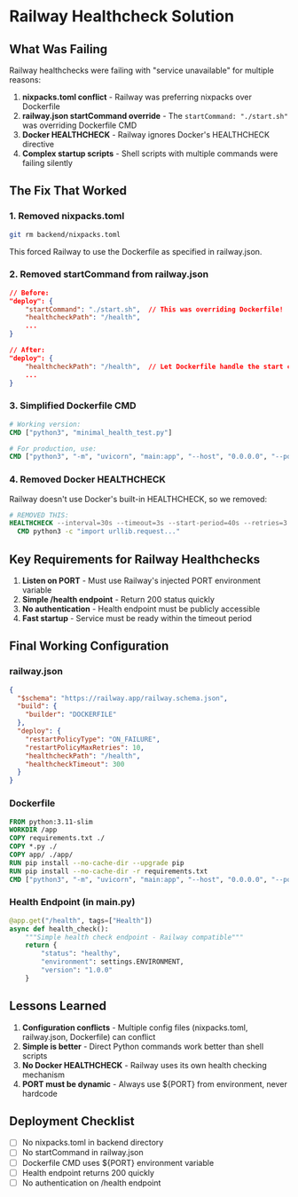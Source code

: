 # Railway Healthcheck Solution

## What Was Failing

Railway healthchecks were failing with "service unavailable" for multiple reasons:

1. **nixpacks.toml conflict** - Railway was preferring nixpacks over Dockerfile
2. **railway.json startCommand override** - The `startCommand: "./start.sh"` was overriding Dockerfile CMD
3. **Docker HEALTHCHECK** - Railway ignores Docker's HEALTHCHECK directive
4. **Complex startup scripts** - Shell scripts with multiple commands were failing silently

## The Fix That Worked

### 1. Removed nixpacks.toml
```bash
git rm backend/nixpacks.toml
```
This forced Railway to use the Dockerfile as specified in railway.json.

### 2. Removed startCommand from railway.json
```json
// Before:
"deploy": {
    "startCommand": "./start.sh",  // This was overriding Dockerfile!
    "healthcheckPath": "/health",
    ...
}

// After:
"deploy": {
    "healthcheckPath": "/health",  // Let Dockerfile handle the start command
    ...
}
```

### 3. Simplified Dockerfile CMD
```dockerfile
# Working version:
CMD ["python3", "minimal_health_test.py"]

# For production, use:
CMD ["python3", "-m", "uvicorn", "main:app", "--host", "0.0.0.0", "--port", "${PORT:-8000}"]
```

### 4. Removed Docker HEALTHCHECK
Railway doesn't use Docker's built-in HEALTHCHECK, so we removed:
```dockerfile
# REMOVED THIS:
HEALTHCHECK --interval=30s --timeout=3s --start-period=40s --retries=3 \
  CMD python3 -c "import urllib.request..."
```

## Key Requirements for Railway Healthchecks

1. **Listen on PORT** - Must use Railway's injected PORT environment variable
2. **Simple /health endpoint** - Return 200 status quickly
3. **No authentication** - Health endpoint must be publicly accessible
4. **Fast startup** - Service must be ready within the timeout period

## Final Working Configuration

### railway.json
```json
{
  "$schema": "https://railway.app/railway.schema.json",
  "build": {
    "builder": "DOCKERFILE"
  },
  "deploy": {
    "restartPolicyType": "ON_FAILURE",
    "restartPolicyMaxRetries": 10,
    "healthcheckPath": "/health",
    "healthcheckTimeout": 300
  }
}
```

### Dockerfile
```dockerfile
FROM python:3.11-slim
WORKDIR /app
COPY requirements.txt ./
COPY *.py ./
COPY app/ ./app/
RUN pip install --no-cache-dir --upgrade pip
RUN pip install --no-cache-dir -r requirements.txt
CMD ["python3", "-m", "uvicorn", "main:app", "--host", "0.0.0.0", "--port", "${PORT:-8000}"]
```

### Health Endpoint (in main.py)
```python
@app.get("/health", tags=["Health"])
async def health_check():
    """Simple health check endpoint - Railway compatible"""
    return {
        "status": "healthy",
        "environment": settings.ENVIRONMENT,
        "version": "1.0.0"
    }
```

## Lessons Learned

1. **Configuration conflicts** - Multiple config files (nixpacks.toml, railway.json, Dockerfile) can conflict
2. **Simple is better** - Direct Python commands work better than shell scripts
3. **No Docker HEALTHCHECK** - Railway uses its own health checking mechanism
4. **PORT must be dynamic** - Always use ${PORT} from environment, never hardcode

## Deployment Checklist

- [ ] No nixpacks.toml in backend directory
- [ ] No startCommand in railway.json
- [ ] Dockerfile CMD uses ${PORT} environment variable
- [ ] Health endpoint returns 200 quickly
- [ ] No authentication on /health endpoint